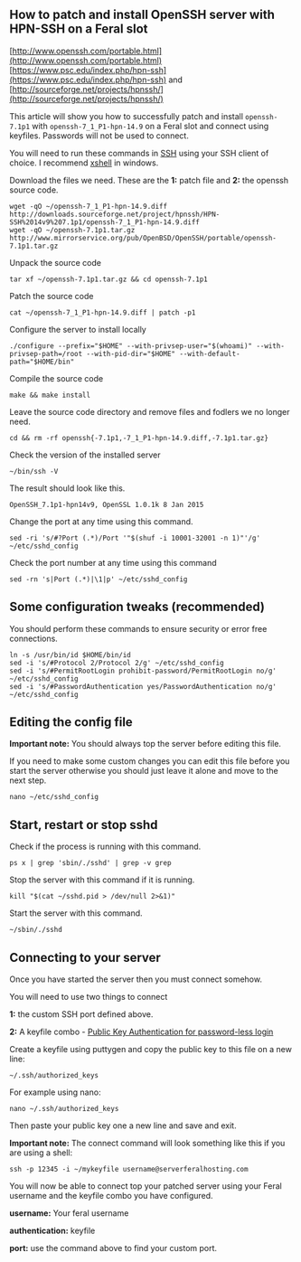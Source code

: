 
How to patch and install OpenSSH server with HPN-SSH on a Feral slot
---

[http://www.openssh.com/portable.html](http://www.openssh.com/portable.html)
[https://www.psc.edu/index.php/hpn-ssh](https://www.psc.edu/index.php/hpn-ssh) and [http://sourceforge.net/projects/hpnssh/](http://sourceforge.net/projects/hpnssh/)

This article will show you how to successfully patch and install `openssh-7.1p1` with `openssh-7_1_P1-hpn-14.9` on a Feral slot and connect using keyfiles. Passwords will not be used to connect.

You will need to run these commands in [SSH](https://github.com/feralhosting/feralfilehosting/blob/master/Feral%20Wiki/SSH/SSH%20Guide%20-%20The%20Basics/readme.md) using your SSH client of choice. I recommend [xshell](https://github.com/feralhosting/feralfilehosting/blob/master/Feral%20Wiki/SSH/XShell%20-%20SSH%20-%20Private%20Keys%20-%20SSH%20tunnels/readme.md) in windows.

Download the files we need. These are the **1:** patch file and **2:** the openssh source code.

~~~
wget -qO ~/openssh-7_1_P1-hpn-14.9.diff http://downloads.sourceforge.net/project/hpnssh/HPN-SSH%2014v9%207.1p1/openssh-7_1_P1-hpn-14.9.diff
wget -qO ~/openssh-7.1p1.tar.gz http://www.mirrorservice.org/pub/OpenBSD/OpenSSH/portable/openssh-7.1p1.tar.gz
~~~

Unpack the source code

~~~
tar xf ~/openssh-7.1p1.tar.gz && cd openssh-7.1p1
~~~

Patch the source code

~~~
cat ~/openssh-7_1_P1-hpn-14.9.diff | patch -p1
~~~

Configure the server to install locally

~~~
./configure --prefix="$HOME" --with-privsep-user="$(whoami)" --with-privsep-path=/root --with-pid-dir="$HOME" --with-default-path="$HOME/bin"
~~~

Compile the source code

~~~
make && make install
~~~

Leave the source code directory and remove files and fodlers we no longer need.

~~~
cd && rm -rf openssh{-7.1p1,-7_1_P1-hpn-14.9.diff,-7.1p1.tar.gz}
~~~

Check the version of the installed server

~~~
~/bin/ssh -V
~~~

The result should look like this.

~~~
OpenSSH_7.1p1-hpn14v9, OpenSSL 1.0.1k 8 Jan 2015
~~~

Change the port at any time using this command.

~~~
sed -ri 's/#?Port (.*)/Port '"$(shuf -i 10001-32001 -n 1)"'/g' ~/etc/sshd_config
~~~

Check the port number at any time using this command

~~~
sed -rn 's|Port (.*)|\1|p' ~/etc/sshd_config
~~~

Some configuration tweaks (recommended)
---

You should perform these commands to ensure security or error free connections.

~~~
ln -s /usr/bin/id $HOME/bin/id
sed -i 's/#Protocol 2/Protocol 2/g' ~/etc/sshd_config
sed -i 's/#PermitRootLogin prohibit-password/PermitRootLogin no/g' ~/etc/sshd_config
sed -i 's/#PasswordAuthentication yes/PasswordAuthentication no/g' ~/etc/sshd_config

~~~

Editing the config file
---

**Important note:** You should always top the server before editing this file.

If you need to make some custom changes you can edit this file before you start the server otherwise you should just leave it alone and move to the next step.
 
~~~
nano ~/etc/sshd_config
~~~

Start, restart or stop sshd
---

Check if the process is running with this command.

~~~
ps x | grep 'sbin/./sshd' | grep -v grep
~~~

Stop the server with this command if it is running.

~~~
kill "$(cat ~/sshd.pid > /dev/null 2>&1)"
~~~

Start the server with this command.

~~~
~/sbin/./sshd
~~~

Connecting to your server
---

Once you have started the server then you must connect somehow.

You will need to use two things to connect

**1:** the custom SSH port defined above.

**2:** A keyfile combo - [Public Key Authentication for password-less login](https://github.com/feralhosting/feralfilehosting/blob/master/Feral%20Wiki/SSH/Public%20Key%20Authentication%20for%20password-less%20login/readme.md)

Create a keyfile using puttygen and copy the public key to this file on a new line:

~~~
~/.ssh/authorized_keys
~~~

For example using nano:


~~~
nano ~/.ssh/authorized_keys
~~~

Then paste your public key one a new line and save and exit.

**Important note:** The connect command will look something like this if you are using a shell:

~~~
ssh -p 12345 -i ~/mykeyfile username@serverferalhosting.com
~~~

You will now be able to connect top your patched server using your Feral username and the keyfile combo you have configured.

**username:** Your feral username

**authentication:** keyfile

**port:** use the command above to find your custom port.



